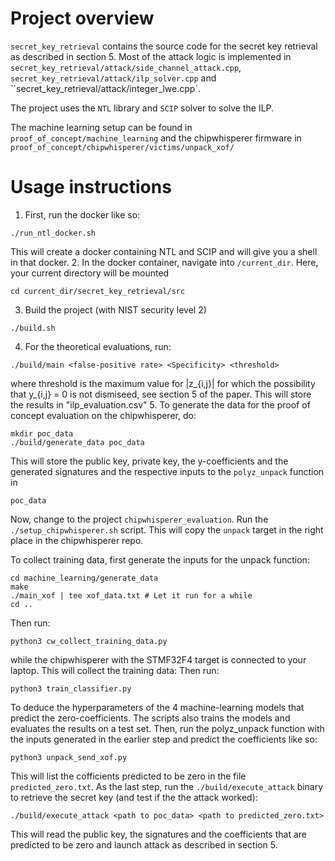 # Project overview
`secret_key_retrieval` contains the source code for the secret key retrieval as described in section 5.
Most of the attack logic is implemented in `secret_key_retrieval/attack/side_channel_attack.cpp`, 
`secret_key_retrieval/attack/ilp_solver.cpp` and ``secret_key_retrieval/attack/integer_lwe.cpp`.

The project uses the `NTL` library and `SCIP` solver to solve the ILP.

The machine learning setup can be found in `proof_of_concept/machine_learning` and 
the chipwhisperer firmware in `proof_of_concept/chipwhisperer/victims/unpack_xof/`

# Usage instructions
1. First, run the docker like so:
```
./run_ntl_docker.sh
```
This will create a docker containing NTL and SCIP and will give you a shell in that docker.
2. In the docker container, navigate into `/current_dir`. Here, your current directory will be mounted
```
cd current_dir/secret_key_retrieval/src
```
3. Build the project (with NIST security level 2)
```
./build.sh
```
4. For the theoretical evaluations, run:
```
./build/main <false-positive rate> <Specificity> <threshold>
```
where threshold is the maximum value for |z_{i,j}| for which the possibility that y_{i,j} = 0 is not dismiseed, see section 5 of the paper. This will store the results in "ilp_evaluation.csv"
5. To generate the data for the proof of concept evaluation on the chipwhisperer, do:
```
mkdir poc_data
./build/generate_data poc_data
```

This will store the public key, private key, the y-coefficients and the generated signatures and the respective inputs to the `polyz_unpack` function in 
```
poc_data
```
Now, change to the project `chipwhisperer_evaluation`. 
Run the `./setup_chipwhisperer.sh` script. This will copy the `unpack`
target in the right place in the chipwhisperer repo.

To collect training data, first generate the inputs for the unpack function:
```
cd machine_learning/generate_data
make
./main_xof | tee xof_data.txt # Let it run for a while
cd ..
```
Then run:
```
python3 cw_collect_training_data.py
```
while the chipwhisperer with the STMF32F4 target is connected to your laptop. This will collect the training data:
Then run:
```
python3 train_classifier.py
```
To deduce the hyperparameters of the 4 machine-learning models that predict the zero-coefficients. The scripts also trains the models and evaluates the results on a test set.
Then, run the polyz_unpack function with the inputs generated in the earlier step and predict the coefficients like so:
```
python3 unpack_send_xof.py
```
This will list the cofficients predicted to be zero in the file `predicted_zero.txt`.
As the last step, run the `./build/execute_attack` binary to retrieve the secret key (and test if the the attack worked):
```
./build/execute_attack <path to poc_data> <path to predicted_zero.txt>
```
This will read the public key, the signatures and the coefficients that are predicted to be zero
and launch attack as described in section 5. 
